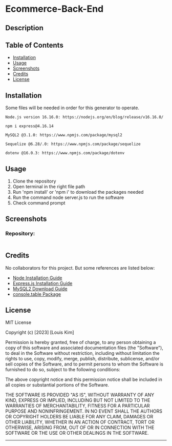 # Ecommerce-Back-End

## Description


## Table of Contents

- [Installation](#installation)
- [Usage](#usage)
- [Screenshots](#screenshots)
- [Credits](#credits)
- [License](#license)

## Installation
Some files will be needed in order for this generator to operate.

```
Node.js version 16.16.0: https://nodejs.org/en/blog/release/v16.16.0/
```

```
npm i express@4.16.14
```

```
MySQL2 @3.1.0: https://www.npmjs.com/package/mysql2
```

```
Sequelize @6.28/.0: https://www.npmjs.com/package/sequelize
```

```
dotenv @16.0.3: https://www.npmjs.com/package/dotenv
```

## Usage
1. Clone the repository
2. Open terminal in the right file path
3. Run 'npm install' or 'npm i' to download the packages needed
4. Run the command node server.js to run the software
5. Check command prompt

## Screenshots



### Repository:
```

```


## Credits

No collaborators for this project. But some references are listed below:

- [Node Installation Guide](https://coding-boot-camp.github.io/full-stack/nodejs/how-to-install-nodejs/)
- [Express.js Installation Guide](https://expressjs.com/en/starter/installing.html)
- [MySQL2 Download Guide](https://coding-boot-camp.github.io/full-stack/mysql/mysql-installation-guide)
- [console.table Package](https://www.npmjs.com/package/console.table)

## License

MIT License

Copyright (c) [2023] [Louis Kim]

Permission is hereby granted, free of charge, to any person obtaining a copy
of this software and associated documentation files (the "Software"), to deal
in the Software without restriction, including without limitation the rights
to use, copy, modify, merge, publish, distribute, sublicense, and/or sell
copies of the Software, and to permit persons to whom the Software is
furnished to do so, subject to the following conditions:

The above copyright notice and this permission notice shall be included in all
copies or substantial portions of the Software.

THE SOFTWARE IS PROVIDED "AS IS", WITHOUT WARRANTY OF ANY KIND, EXPRESS OR
IMPLIED, INCLUDING BUT NOT LIMITED TO THE WARRANTIES OF MERCHANTABILITY,
FITNESS FOR A PARTICULAR PURPOSE AND NONINFRINGEMENT. IN NO EVENT SHALL THE
AUTHORS OR COPYRIGHT HOLDERS BE LIABLE FOR ANY CLAIM, DAMAGES OR OTHER
LIABILITY, WHETHER IN AN ACTION OF CONTRACT, TORT OR OTHERWISE, ARISING FROM,
OUT OF OR IN CONNECTION WITH THE SOFTWARE OR THE USE OR OTHER DEALINGS IN THE
SOFTWARE.

---
